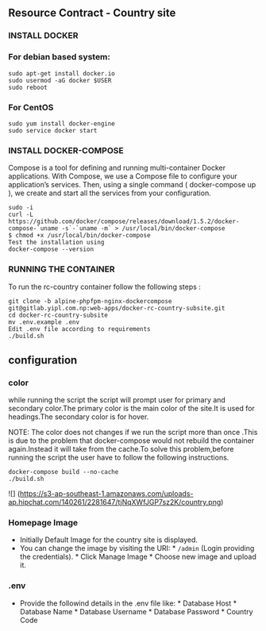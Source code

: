 ## Resource Contract - Country site

### INSTALL DOCKER

### For debian based system:

```
sudo apt-get install docker.io
sudo usermod -aG docker $USER
sudo reboot

```
### For CentOS

```
sudo yum install docker-engine
sudo service docker start

```

### INSTALL DOCKER-COMPOSE
Compose is a tool for defining and running multi-container Docker applications. With Compose, we use a Compose file to configure your application’s services. Then, using a single command ( docker-compose up ), we create and start all the services from your configuration.

```
sudo -i 
curl -L https://github.com/docker/compose/releases/download/1.5.2/docker-compose-`uname -s`-`uname -m` > /usr/local/bin/docker-compose
$ chmod +x /usr/local/bin/docker-compose
Test the installation using 
docker-compose --version
```

### RUNNING THE CONTAINER

To run the rc-country container follow the following steps :
```
git clone -b alpine-phpfpm-nginx-dockercompose git@gitlab.yipl.com.np:web-apps/docker-rc-country-subsite.git
cd docker-rc-country-subsite
mv .env.example .env
Edit .env file according to requirements
./build.sh

```
## configuration
### color
while running the script the script will prompt user for primary and secondary color.The primary color is the main color of the site.It is used for headings.The secondary color is for hover.

NOTE: The color does not changes if we run the script more than once .This is due to the problem that docker-compose would not rebuild the container again.Instead it will take from the cache.To solve this problem,before running the script the user have to follow the following instructions.
```
docker-compose build --no-cache
./build.sh

```
 
![] (https://s3-ap-southeast-1.amazonaws.com/uploads-ap.hipchat.com/140261/2281647/tjNqXWfJGP7sz2K/country.png)
### Homepage Image
* Initially Default Image for the country site is displayed.
* You can change the image by visiting the URI:
        * `/admin` (Login providing the credentials).
        * Click Manage Image
        * Choose new image and upload it.

### .env
* Provide the followind details in the .env file like:
        * Database Host
        * Database Name
        * Database Username
        * Database Password
        * Country Code


